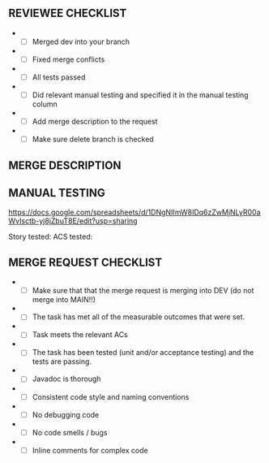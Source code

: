 ## REVIEWEE CHECKLIST
- - [ ] Merged dev into your branch 
- - [ ] Fixed merge conflicts
- - [ ] All tests passed 
- - [ ] Did relevant manual testing and specified it in the manual testing column
- - [ ] Add merge description to the request
- - [ ] Make sure delete branch is checked

## MERGE DESCRIPTION

## MANUAL TESTING 
https://docs.google.com/spreadsheets/d/1DNgNIImW8IDq6zZwMjNLyR00aWvIsctb-yj8jZbuT8E/edit?usp=sharing

Story tested:
ACS tested: 

## MERGE REQUEST CHECKLIST
- - [ ] Make sure that that the merge request is merging into DEV (do not merge into MAIN!!)
- - [ ] The task has met all of the measurable outcomes that were set. 
- - [ ] Task meets the relevant ACs 
- - [ ] The task has been tested (unit and/or acceptance testing) and the tests are passing. 
- - [ ] Javadoc is thorough 
- - [ ] Consistent code style and naming conventions 
- - [ ] No debugging code 
- - [ ] No code smells / bugs 
- - [ ] Inline comments for complex code
